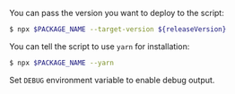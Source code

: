 You can pass the version you want to deploy to the script:

```bash
$ npx $PACKAGE_NAME --target-version ${releaseVersion}
```

You can tell the script to use `yarn` for installation:

```bash
$ npx $PACKAGE_NAME --yarn
```

Set `DEBUG` environment variable to enable debug output.